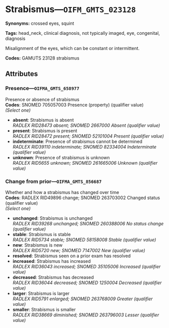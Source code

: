 # Strabismus—`OIFM_GMTS_023128`

**Synonyms:** crossed eyes, squint

**Tags:** head_neck, clinical diagnosis, not typically imaged, eye, congenital, diagnosis

Misalignment of the eyes, which can be constant or intermittent.

**Codes:** GAMUTS 23128 strabismus

## Attributes

### Presence—`OIFMA_GMTS_658977`

Presence or absence of strabismus  
**Codes**: SNOMED 705057003 Presence (property) (qualifier value)  
*(Select one)*

- **absent**: Strabismus is absent  
_RADLEX RID28473 absent; SNOMED 2667000 Absent (qualifier value)_
- **present**: Strabismus is present  
_RADLEX RID28472 present; SNOMED 52101004 Present (qualifier value)_
- **indeterminate**: Presence of strabismus cannot be determined  
_RADLEX RID39110 indeterminate; SNOMED 82334004 Indeterminate (qualifier value)_
- **unknown**: Presence of strabismus is unknown  
_RADLEX RID5655 unknown; SNOMED 261665006 Unknown (qualifier value)_

### Change from prior—`OIFMA_GMTS_856687`

Whether and how a strabismus has changed over time  
**Codes**: RADLEX RID49896 change; SNOMED 263703002 Changed status (qualifier value)  
*(Select one)*

- **unchanged**: Strabismus is unchanged  
_RADLEX RID39268 unchanged; SNOMED 260388006 No status change (qualifier value)_
- **stable**: Strabismus is stable  
_RADLEX RID5734 stable; SNOMED 58158008 Stable (qualifier value)_
- **new**: Strabismus is new  
_RADLEX RID5720 new; SNOMED 7147002 New (qualifier value)_
- **resolved**: Strabismus seen on a prior exam has resolved  
- **increased**: Strabismus has increased  
_RADLEX RID36043 increased; SNOMED 35105006 Increased (qualifier value)_
- **decreased**: Strabismus has decreased  
_RADLEX RID36044 decreased; SNOMED 1250004 Decreased (qualifier value)_
- **larger**: Strabismus is larger  
_RADLEX RID5791 enlarged; SNOMED 263768009 Greater (qualifier value)_
- **smaller**: Strabismus is smaller  
_RADLEX RID38669 diminished; SNOMED 263796003 Lesser (qualifier value)_